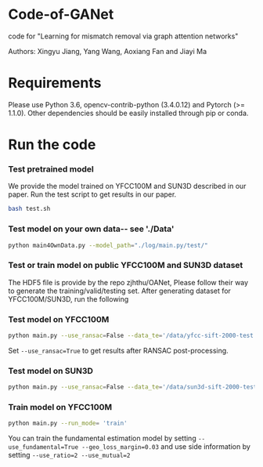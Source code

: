 # Code-of-GANet
code for "Learning for mismatch removal via graph attention networks"

Authors: Xingyu Jiang, Yang Wang, Aoxiang Fan and Jiayi Ma


# Requirements
Please use Python 3.6, opencv-contrib-python (3.4.0.12) and Pytorch (>= 1.1.0). Other dependencies should be easily installed through pip or conda.

# Run the code
### Test pretrained model

We provide the model trained on YFCC100M and SUN3D described in our paper. Run the test script to get results in our paper.
```bash
bash test.sh
```
### Test model on your own data-- see './Data'
```bash
python main4OwnData.py --model_path="./log/main.py/test/" 
```

### Test or train model on public  YFCC100M and SUN3D dataset
The HDF5 file is provide by the repo zjhthu/OANet, Please follow their way to generate the training/valid/testing set.
After generating dataset for YFCC100M/SUN3D, run the following 

### Test model on YFCC100M
```bash
python main.py --use_ransac=False --data_te='/data/yfcc-sift-2000-test.hdf5' --run_mode='test'
```
Set `--use_ransac=True` to get results after RANSAC post-processing.

### Test model on SUN3D
```bash
python main.py --use_ransac=False --data_te='/data/sun3d-sift-2000-test.hdf5' --run_mode='test'
```




### Train model on YFCC100M



```bash
python main.py --run_mode= 'train'
```

You can train the fundamental estimation model by setting `--use_fundamental=True --geo_loss_margin=0.03` and use side information by setting `--use_ratio=2 --use_mutual=2`

